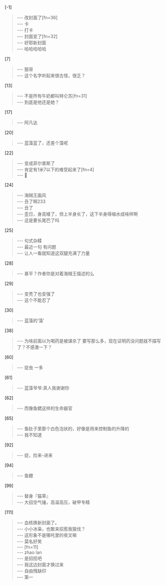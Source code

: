
[-1] 
>--- 改封面了[fn=36]<br>
>--- 卡<br>
>--- 打卡<br>
>--- 封面变了[fn=32]<br>
>--- 好耶新封面<br>
>--- 哈哈哈哈哈<br>

[7] 
>--- 狠哥<br>
>--- 这个名字听起来很古怪，很乏？<br>

[13] 
>--- 不是所有牛奶都叫特仑苏[fn=31]<br>
>--- 到底是他还是她？<br>

[17] 
>--- 阿凡达<br>

[20] 
>--- 蓝藻蓝了，还差个藻呢<br>

[22] 
>--- 变成菲尔普斯了<br>
>--- 肯定有1米7以下的难受起来了[fn=4]<br>
>--- 🌿<br>

[24] 
>--- 海贼王画风<br>
>--- 丑了啊233<br>
>--- 丑了<br>
>--- 歪日，身高矮了，但上半身长了，这下半身得缩水成啥样啊<br>
>--- 这是要长尾巴了吗<br>

[25] 
>--- 句式杂糅<br>
>--- 最近一句
有问题<br>
>--- 让人一看就知道这双腿充满了力量<br>

[28] 
>--- 甚平？作者你是对着海贼王描述的么<br>

[29] 
>--- 变秃了也变强了<br>
>--- 这个不能忍了<br>

[30] 
>--- 蓝藻的‘藻’<br>

[38] 
>--- 为啥前面以为喝药是被谋杀了 要写那么多，现在证明药没问题就不描写了？不感激一下？<br>

[60] 
>--- 捉虫 一多<br>

[61] 
>--- 蓝藻爷爷:真人我谢谢你<br>

[62] 
>--- 而像鱼鳃这样的生命器官<br>

[65] 
>--- 鱼肚子里那个白色泡状的，好像是用来控制鱼的升降的<br>
>--- 我不知道<br>

[92] 
>--- 捉，捡来-进来<br>

[94] 
>--- 鱼鳔<br>

[99] 
>--- 替身『猫草』<br>
>--- 大招空气锤，高温高压，破甲专精<br>

[111] 
>--- 血核换新封面了。<br>
>--- 小小冰枭，也敢来招惹我狠伐？<br>
>--- 这形象不是哪吒里的夜叉嘛<br>
>--- 莫名好笑<br>
>--- [fn=11]<br>
>--- zhao lan<br>
>--- 是招揽吧<br>
>--- 我这边封面才换过来<br>
>--- 自由残缺印<br>
>--- 第一<br>
